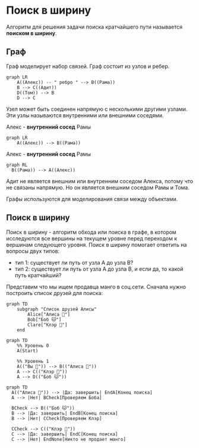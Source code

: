# Поиск в ширину

Алгоритм для решения задачи поиска кратчайшего пути называется **поиском в ширину**.

## Граф

Граф моделирует набор связей.
Граф состоит из узлов и ребер.

```mermaid
graph LR
    A((Алекс)) -- " ребро " --> B((Рама))
    B --> C((Адит))
    D((Том)) --> B
    D --> C
```

Узел может быть соединен напрямую с несколькими другими узлами. Эти узлы называются внутренними или внешними соседями.

Алекс - **внутренний сосед** Рамы

```mermaid
graph LR
    A((Алекс)) --> B((Рама))
```

Алекс - **внутренний сосед** Рамы

```mermaid
graph RL
  B((Рама)) --> A((Алекс))
```

Адит не является внешним или внутренним соседом Алекса, потому что не связаны напрямую.
Но он является внешним соседом Рамы и Тома.

Графы используются для моделирования связи между объектами.

## Поиск в ширину

Поиск в ширину - алгоритм обхода или поиска в графе, в котором исследуются все вершины на текущем уровне перед переходом к вершинам следующего уровня.
Поиск в ширину помогает ответить на вопросы двух типов:

- тип 1: существует ли путь от узла A до узла B?
- тип 2: существует ли путь от узла A до узла B, и если да, то какой путь кратчайший?

Представим что мы ищем продавца манго в соц.сети.
Сначала нужно построить список друзей для поиска:

```mermaid
graph TD
    subgraph "Список друзей Алисы"
        Alice["Алиса 🐀"]
        Bob["Боб 🐱"]
        Clare["Клэр 🐷"]
    end

```

```mermaid
graph TD
    %% Уровень 0
    A(Start)

    %% Уровень 1
    A(("Вы 🐶")) --> B(("Алиса 🐀"))
    A --> C(("Клэр 🐷"))
    A --> D(("Боб 🐱"))
```

```mermaid
graph TD
  A(("Алиса 🐀")) --> |Да: завершить| EndA[Конец поиска]
  A --> |Нет| BCheck[Проверяем Боба]

  BCheck --> B(("Боб 🐱"))
  B --> |Да: завершить| EndB[Конец поиска]
  B --> |Нет| CCheck[Проверяем Клэр]

  CCheck --> C(("Клэр 🐷"))
  C --> |Да: завершить| EndC[Конец поиска]
  C --> |Нет| EndNone[Никто не продает манго]

```
